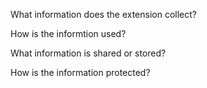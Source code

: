 What information does the extension collect?

How is the informtion used?

What information is shared or stored?

How is the information protected?



